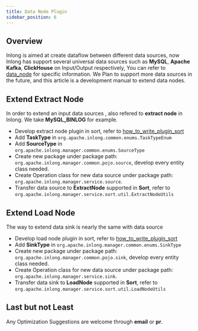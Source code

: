 ```yaml
---
title: Data Node Plugin
sidebar_position: 6
---
```


## Overview

Inlong is aimed at create dataflow between different data sources, now Inlong has support several universal data sources such as **MySQL**, **Apache Kafka**, **ClickHouse** on Input/Output respectively,
You can refer to [data_node](https://inlong.apache.org/docs/next/data_node/extract_node/auto_push) for specific information.
We Plan to support more data sources in the future, and this article is a development manual to extend data nodes.

## Extend Extract Node

In order to extend an input data sources , also refered to **extract node** in Inlong. We take **MySQL_BINLOG** for example.

- Develop extract node plugin in sort, refer to [how_to_write_plugin_sort](https://inlong.apache.org/docs/next/design_and_concept/how_to_write_plugin_sort)
- Add **TaskType** in `org.apache.inlong.common.enums.TaskTypeEnum`
- Add **SourceType** in `org.apache.inlong.manager.common.enums.SourceType`
- Create new package under package path: `org.apache.inlong.manager.common.pojo.source`, develop every entity class needed.
- Create Operation class for new data source under package path: `org.apache.inlong.manager.service.source`.
- Transfer data source to **ExtractNode** supported in **Sort**, refer to `org.apache.inlong.manager.service.sort.util.ExtractNodeUtils`


## Extend Load Node

The way to extend data sink is nearly the same with data source

- Develop load node plugin in sort, refer to [how_to_write_plugin_sort](https://inlong.apache.org/docs/next/design_and_concept/how_to_write_plugin_sort)
- Add **SinkType** in `org.apache.inlong.manager.common.enums.SinkType`
- Create new package under package path: `org.apache.inlong.manager.common.pojo.sink`, develop every entity class needed.
- Create Operation class for new data source under package path: `org.apache.inlong.manager.service.sink`.
- Transfer data sink to **LoadNode** supported in **Sort**, refer to `org.apache.inlong.manager.service.sort.util.LoadNodeUtils`

## Last but not Least

Any Optimization Suggestions are welcome through **email** or **pr**. 
